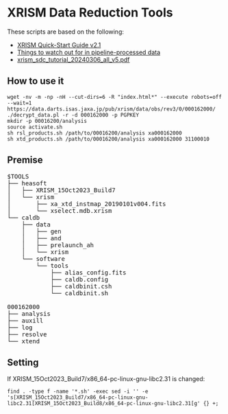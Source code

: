 # XRISM Data Reduction Tools
These scripts are based on the following:
* [XRISM Quick-Start Guide v2.1](https://xrism-c2c.atlassian.net/wiki/spaces/XRISMPV/pages/137199656/Data+reduction+and+analysis+tips)
* [Things to watch out for in pipeline-processed data](https://xrism-c2c.atlassian.net/wiki/spaces/XRISMPV/pages/140869909)
* [xrism_sdc_tutorial_20240306_all_v5.pdf](https://xrism-c2c.atlassian.net/wiki/spaces/XRISMPV/pages/140869909)

## How to use it
```
wget -nv -m -np -nH --cut-dirs=6 -R "index.html*" --execute robots=off --wait=1 https://data.darts.isas.jaxa.jp/pub/xrism/data/obs/rev3/0/000162000/
./decrypt_data.pl -r -d 000162000 -p PGPKEY
mkdir -p 00016200/analysis
source activate.sh
sh rsl_products.sh /path/to/00016200/analysis xa000162000
sh xtd_products.sh /path/to/00016200/analysis xa000162000 31100010
```

## Premise
<pre>
$TOOLS
├── heasoft
│   ├── XRISM_15Oct2023_Build7
│   └── xrism
│       ├── xa_xtd_instmap_20190101v004.fits
│       └── xselect.mdb.xrism
└── caldb
    ├── data
    │   ├── gen
    │   ├── and
    │   ├── prelaunch_ah
    │   └── xrism
    └── software
        └── tools
            ├── alias_config.fits
            ├── caldb.config
            ├── caldbinit.csh
            └── caldbinit.sh

000162000
├── analysis
├── auxill
├── log
├── resolve
└── xtend
</pre>

## Setting
If XRISM_15Oct2023_Build7/x86_64-pc-linux-gnu-libc2.31 is changed:
```
find . -type f -name '*.sh' -exec sed -i '' -e 's[XRISM_15Oct2023_Build7/x86_64-pc-linux-gnu-libc2.31[XRISM_15Oct2023_Build8/x86_64-pc-linux-gnu-libc2.31[g' {} +;
```
